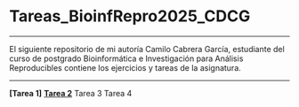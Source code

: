 # Tareas_BioinfRepro2025_CDCG
_________________________________

El siguiente repositorio de mi autoría Camilo Cabrera García, estudiante del curso de postgrado Bioinformática e Investigación para Análisis Reproducibles contiene los ejercicios y tareas de la asignatura.

-----
**[Tarea 1]**
**[Tarea 2](https://github.com/camilocabrera7/Tareas_BioinfRepro2025_CDCG/blob/main/Tarea%202/Ejercicios%20tarea%202.md)**
Tarea 3
Tarea 4
